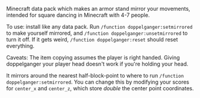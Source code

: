 Minecraft data pack which makes an armor stand mirror your movements, intended for square dancing in Minecraft with 4-7 people.

To use: install like any data pack. Run `/function doppelganger:setmirrored` to make yourself mirrored, and `/function doppelganger:unsetmirrored` to turn it off. If it gets weird, `/function doppelganger:reset` should reset everything.

Caveats: The item copying assumes the player is right handed. Giving doppelganger your player head doesn't work if you're holding your head.

It mirrors around the nearest half-block-point to where to run `/function doppelganger:setmirrored`. You can change this by modifying your scores for `center_x` and `center_z`, which store *double* the center point coordinates.
